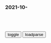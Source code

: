 ### 2021-10-　

```note
```

<table id="tbc" style="white-space:pre-wrap">
</table>
<button onclick="toggleb()">toggle</button>
<button onclick="loadparse()">loadparse</button>
<br>
<!-- 🌸<br>🍅-　-🍑<hr>🍀 -->
<pre>
<textarea rows="30" cols="100" style="display: none" id="tar">

杀人一万，自损三千_百度百科
https://baike.baidu.com/item/%E6%9D%80%E4%BA%BA%E4%B8%80%E4%B8%87%EF%BC%8C%E8%87%AA%E6%8D%9F%E4%B8%89%E5%8D%83/22928306

《元史·洪君祥传》：“谚云：‘杀人一万，自损三千。’愿勿费国力，攻夺边城。”

2021/10/28 下午3:07:45

水浒传之英雄本色：被帽子耽误的高手陆谦-电影-高清完整正版视频在线观看-优酷
https://v.youku.com/v_show/id_XNDk1MTE5NzA0MA==.html

https://img1.baidu.com/it/u=4021862262,460189503&fm=26&.jpg

https://gimg2.baidu.com/image_search/src=http%3A%2F%2F06.imgmini.eastday.com%2Fmobile%2F20180623%2F20180623212855_b882789a35cc3e098ce6041f099136d2_8.jpeg

2021/10/28 下午2:53:34

《脱口而出精彩片段》第2021-01-25期脱口而出：杀敌八百，自损一万二，陈曦：那确实是缺心眼！-综艺节目-完整版视频在线观看-爱奇艺
https://www.iqiyi.com/v_1c0q7nad0cw.html

杀敌八百，自损一万二

2021/10/28 下午2:47:27

一顿饭就把首相换了，日本祖传的派阀大佬有多厉害？
https://baijiahao.baidu.com/s?id=1710390554121298408&wfr=spider&for=pc

https://pics5.baidu.com/feed/aa18972bd40735fac635d624605518ba0e240877.jpeg?token=a3eac40963b970202e27a82c810d2bb3&.jpg

真正的g会晚上才开

2021/10/28 下午2:36:46

日本“料亭z治”的前世今生_观点库_观点zg
http://opinion.china.com.cn/opinion_73_14773.html

2021/10/28 下午2:34:45

日本众议院选举继续上演“世袭z治”
https://mbd.baidu.com/newspage/data/landingsuper?context=%7B%22nid%22%3A%22news_9676293148724725868%22%7D

https://pics5.baidu.com/feed/aa18972bd40735fac635d624605518ba0e240877.jpeg?token=a3eac40963b970202e27a82c810d2bb3&.jpg

x消月沉
一千步笑五十步

l全Ryan
我们的g命传承有过之而不无及。

　ihuayu_nue
日本虽然不是一个独立自主的gj，但名义上还是有自己的首相的。

z宇11啊航
他们忽悠我们，让我们相信。我们假装相信，让他们相信

b度网友136a369
还是我们好，感恩！
　qanger
说的好像谁不是一样。

j鸠宜欣Bj
珍惜生命远离邪教d

2021/10/28 下午2:27:52

美议员推“亿万富翁税”，马斯克：富人交100%税也不够美国国债
https://mbd.baidu.com/newspage/data/landingsuper?context=%7B%22nid%22%3A%22news_9505297091710955861%22%7D

2021/10/28 下午2:21:46

“千锁之战”之后，凯迪仕也难成独角兽
https://m.thepaper.cn/baijiahao_15110712

郑女士因凯迪仕智能门锁安装时间太久，将母亲锁在屋内近一天。

但吊诡的是，在该节目播出后3个月，被投诉的正主凯迪仕却将郑女士请进了直播间进行直播带货，真sh魔幻。

2021/10/28 下午2:13:55

日本新番要抗日，韩国漫画抄袭eva，zg作家最离谱,动漫,动漫综合,好看视频
https://haokan.baidu.com/v?vid=6712326486200975490&sfrom=baidu-feed

zg小说魔幻程度追不上现实。

“我不明白为什么还要庆祝76年前的胜利日”，俄歌手一句话惹祸
https://mbd.baidu.com/newspage/data/landingsuper?context=%7B%22nid%22%3A%22news_9368978450329750751%22%7D&n_type=0&p_from=1

esh学家认为，他这是在亵渎伟大卫国战争的老兵，更是在历史问题上误导年轻人。据悉，俄侦查委员会已开始调查此事。而莫尔根什捷尔也对自己的言论进行了道歉。

莫尔根什捷尔说：“我不明白为什么庆祝76年前的胜利日，且年复一年地庆祝，并为此花费数百万美元。他们在庆祝什么，这根本就没有什么值得骄傲的。”

e罗斯退伍军人联合会将此事向侦查委员会和总检察长办公室进行了投诉。
　俄联邦侦查委员会主席巴斯特雷金已经指示相关部门调查此番言论是否存在违法问题。一些俄罗斯人要求对莫尔根什捷尔全面封杀，甚至有人称应该将他赶出俄罗斯。

2021/10/28 下午2:05:35

印度拒绝净零排放目标
https://mbd.baidu.com/newspage/data/landingsuper?context=%7B%22nid%22%3A%22news_9416564360136958843%22%7D&n_type=0&p_from=1

2021/10/28 下午2:03:23

when it rains-ocha
https://music.163.com/#/song?id=1833793345

Set Sail-ocha
https://music.163.com/#/song?id=1396300300

When It Rains-E. Bland
https://music.163.com/#/song?id=1339201

When It Rains-Silent Screams
https://music.163.com/#/song?id=19184039

when it rains-Baq5
https://music.163.com/#/song?id=417953205

When It Rains-KUSIV
https://music.163.com/#/song?id=1443473690

貝 ち ゃ ん-KUSIV
https://music.163.com/#/song?id=1449321288

樱笙默：好喜欢小熊维尼
开心的时候吃蜂蜜
不开心的时候摸摸小肚子再吃蜂蜜

When It Rains-Penthouse Penthouse / Stwo
https://music.163.com/#/song?id=32046505

《灌篮高手》那些进攻很强防守不行的球员，三井跟流川也在其中？
http://baijiahao.baidu.com/s?id=1666276643096556488&wfr=spider&for=pc

https://pics7.baidu.com/feed/d043ad4bd11373f06af96bf09510effdfaed0444.jpeg?token=ef5793d46bc29022b3d2775a459662a7&.jpg

不爱说话但有极强的好胜心跟自尊心，实力不足却总喜欢挑战强者！高一的福田是所有新生中球技最差的，但他却把陵南的王牌仙道当做自己的假想敌、也多次挑战过内线大闸鱼住纯，结果当然都是以失败而告终。他莽撞冲动、头脑容易发热；外表看似坚强内心却比任何人都敏感脆弱，

2021/10/28 下午1:58:09

“zg用不着道歉”
https://mbd.baidu.com/newspage/data/landingsuper?context=%7B%22nid%22%3A%22news_9443639224163406327%22%7D

2021/10/28 下午1:08:13

堂堂恶魔竟向天使学习该如何成为了一个合格的恶魔，这是在搞笑？,动漫,日本动漫,好看视频
https://haokan.baidu.com/v?vid=15475053561721962584&sfrom=baidu-feed

遗憾的是魔犬腿太短，最后全部卡在栅栏处过不去。

2021/10/28 上午11:52:17

台湾老师成人网站上教学微积分年入百万，网友：《成人教育》,教育,在线教育,好看视频
https://haokan.baidu.com/v?vid=5699287143591681425&sfrom=baidu-feed

2021/10/28 上午11:52:10

“可趁阎王不在家偷改生死簿”？一个敢骗一个敢信！
https://mbd.baidu.com/newspage/data/landingsuper?context=%7B%22nid%22%3A%22news_9526153109320999953%22%7D

他们认为张某确实能力超强

能帮自己解决困境

当然，张某真正的意图

是想从他们身上最大限度榨取利益

为此，她想方设法欺瞒徒弟们

为了避免露馅儿

张某禁止徒弟之间私下交流

以家人、朋友或自身的

人身安全为要挟

以牢狱之灾

血光之灾等

恐吓他们

对徒弟们实施精神控制

拿徒弟女儿性命做文章

2021/10/28 上午11:40:58

福田康夫：如果周边邻g都是敌人，怎么努力都保不了日本
https://mbd.baidu.com/newspage/data/landingsuper?context=%7B%22nid%22%3A%22news_9398631441477261266%22%7D

2021/10/28 上午11:25:01

白痴（陀思妥耶夫斯基创作长篇小说）_百度百科
https://baike.baidu.com/item/%E7%99%BD%E7%97%B4/10656399?fr=aladdin

没有宗教信仰的荫护，道德将无家可归。

2021/10/28 上午11:01:55

敌军和天人的最后一战，敌人派出神秘的黄金机动装甲出战,动漫,日本动漫,好看视频
https://haokan.baidu.com/v?vid=16883961295471619298&sfrom=baidu-feed

高达oo

2021/10/28 上午11:08:41

男主的能天使终于觉醒，觉醒后的能天使碾压座天使毫无还手之力,动漫,日本动漫,好看视频
https://haokan.baidu.com/v?vid=9328147726978533173&sfrom=baidu-feed

高达oo

2021/10/28 上午10:57:57

广西一夫妻装扮成郭靖黄蓉收稻谷，网友直呼羡慕：莫名觉得很浪漫
https://mbd.baidu.com/newspage/data/landingsuper?context=%7B%22nid%22%3A%22news_9763792829573826990%22%7D&n_type=0&p_from=1

https://pics0.baidu.com/feed/e4dde71190ef76c6b196003ecc04abf3af51677e.png?token=6ee1969e42f652769048da877bd3234d&.jpg

2021/10/28 上午10:44:07

动漫肃敌与变形金刚乱斗葫芦娃之谜
https://baijiahao.baidu.com/s?id=1601584924355103044&wfr=spider&for=pc

孩之宝公司又找到了上海有关方面，强调免费转让动画播出权利。1988年，《变形金刚》动画片正式登陆zg。然而５个月后，广州电视台准备播《变形金刚》只能掏钱买版权了。

北j的本土玩具无力与变形金刚抗衡

1989年2月，20位r大常w提议建议停播《变形金刚》。原因是看过小孙子的《变形金刚》画书之后，认为其”思想内容荒谬，主要是宣传好战，对下一代有毒害作用。”

https://t12.baidu.com/it/u=2256489326,1160215635&fm=173.jpg

https://t10.baidu.com/it/u=1275176760,1736472678&fm=173.jpg

https://t10.baidu.com/it/u=2060730159,2369524039&fm=173.jpg

https://t12.baidu.com/it/u=2936458655,3805698553&fm=173.jpg

https://t12.baidu.com/it/u=1796380052,1873268421&fm=173.jpg

https://t10.baidu.com/it/u=300102423,4000689600&fm=173.jpg

https://t12.baidu.com/it/u=283377611,3358778691&fm=173.jpg
刘能大战变形金刚

小时候，变形金刚是手中的一本小书
我在书前，资本暗流躲在书后。
后来啊，变形金刚是电影院里的一张票
我在荧幕前，国际流通在荧幕后
而现在，变形金刚是一辆雪佛兰科迈罗
我在里头，英雄在外头

2021/10/28 上午10:29:24

wu2198的主页 - 抖音
https://www.douyin.com/user/MS4wLjABAAAAY8hTqfnDL-5V3slNlAtsaXnwXUtJ1446KGfna2hwrOI

wu2198
战狼给舔，砖头都冒油，迪士尼猫奶，照样浪死你。

2021/10/28 上午10:15:18

</textarea>
</pre>
<!-- 🍀<br>🍑-　-🍅<hr>🌸 -->

```tip
```

<script src="https://cdn.jsdelivr.net/npm/jquery@3.5.1/dist/jquery.min.js"></script>

<link rel="stylesheet" href="https://cdn.jsdelivr.net/gh/fancyapps/fancybox@3.5.7/dist/jquery.fancybox.min.css" />
<script src="https://cdn.jsdelivr.net/gh/fancyapps/fancybox@3.5.7/dist/jquery.fancybox.min.js"></script>

<script type="text/javascript">

var __urlRegex = /(\b(https?|ftp|file):\/\/[-A-Z0-9+&@#\/%?=~_|!:,.;]*[-A-Z0-9+&@#\/%=~_|])/ig;
var __imgRegex = /\.(?:jpe?g|gif|png)$/i;

loadparse();

function parseURL($string){

    var exp = __urlRegex;
    return $string.replace(exp,function(match){
            __imgRegex.lastIndex=0;
            if(__imgRegex.test(match)){
                return '<a data-fancybox="gallery" href="' + match.replace("/p=700", "")
                 + '"><img src="' + match.replace("/p=700", "/p=160x200")+'" width="64"></a>';
            }
            else{
                return '<a href="' + match + '" target="_blank">' + match + '</a>';
            }
        }
    );
}

function loadparse() {
  tbc.innerHTML = parseURL(tar.value);
}

function toggleb() {
  var x = document.getElementById("tar");
  if (x.style.display === "none") {
    x.style.display = "";
  } else {
    x.style.display = "none";
  }
}

</script>
